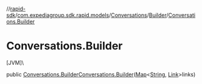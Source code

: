 //[rapid-sdk](../../../../index.md)/[com.expediagroup.sdk.rapid.models](../../index.md)/[Conversations](../index.md)/[Builder](index.md)/[Conversations.Builder](-conversations.-builder.md)

# Conversations.Builder

[JVM]\

public [Conversations.Builder](index.md)[Conversations.Builder](-conversations.-builder.md)([Map](https://docs.oracle.com/javase/8/docs/api/java/util/Map.html)&lt;[String](https://docs.oracle.com/javase/8/docs/api/java/lang/String.html), [Link](../../-link/index.md)&gt;links)

